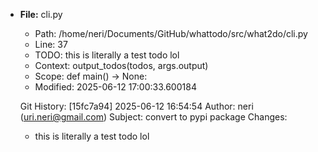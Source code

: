 - **File:** cli.py
  - Path: /home/neri/Documents/GitHub/whattodo/src/what2do/cli.py
  - Line: 37
  - TODO: this is literally a test todo lol
  - Context: output_todos(todos, args.output)
  - Scope: def main() -> None:
  - Modified: 2025-06-12 17:00:33.600184

  Git History:
  [15fc7a94] 2025-06-12 16:54:54
  Author: neri (uri.neri@gmail.com)
  Subject: convert to pypi package
  Changes:
    + this is literally a test todo lol
  

